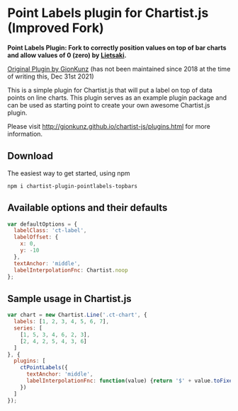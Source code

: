 # Point Labels plugin for Chartist.js (Improved Fork)

**Point Labels Plugin: Fork to correctly position values on top of bar charts and allow values of 0 (zero) by [Lietsaki](https://github.com/Lietsaki).**

[Original Plugin by GionKunz](https://github.com/gionkunz/chartist-plugin-pointlabels) (has not been maintained since 2018 at the time of writing this, Dec 31st 2021) 

This is a simple plugin for Chartist.js that will put a label on top of data points on line charts. This plugin serves
as an example plugin package and can be used as starting point to create your own awesome Chartist.js plugin.

Please visit http://gionkunz.github.io/chartist-js/plugins.html for more information.

## Download 
The easiest way to get started, using npm
```
npm i chartist-plugin-pointlabels-topbars
```

## Available options and their defaults

```javascript
var defaultOptions = {
  labelClass: 'ct-label',
  labelOffset: {
    x: 0,
    y: -10
  },
  textAnchor: 'middle',
  labelInterpolationFnc: Chartist.noop
};
```

## Sample usage in Chartist.js

```javascript
var chart = new Chartist.Line('.ct-chart', {
  labels: [1, 2, 3, 4, 5, 6, 7],
  series: [
    [1, 5, 3, 4, 6, 2, 3],
    [2, 4, 2, 5, 4, 3, 6]
  ]
}, {
  plugins: [
    ctPointLabels({
      textAnchor: 'middle',
      labelInterpolationFnc: function(value) {return '$' + value.toFixed(2)}
    })
  ]
});
```
